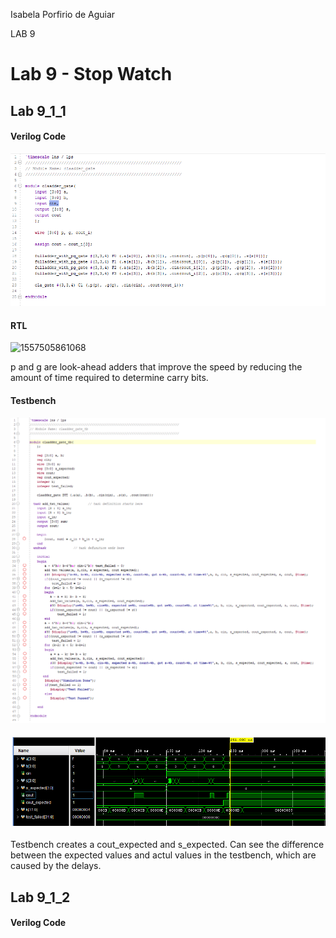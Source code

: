 Isabela Porfirio de Aguiar

LAB 9



# Lab 9 - Stop Watch



## Lab 9_1_1

#### Verilog Code

![1557506503540](1557506503540.png)



#### RTL

![1557505861068](C:\Users\SET253-19U.HCCMAIN\AppData\Roaming\Typora\typora-user-images\1557505861068.png)



p and g are look-ahead adders that improve the speed by reducing the amount of time required to determine carry bits.



#### Testbench

![1557508623029](1557508623029.png)

#### ![1557508765238](1557508765238.png)



Testbench creates a cout_expected and s_expected. Can see the difference between the expected values and actul values in the testbench, which are caused by the delays.





## Lab 9_1_2

#### Verilog Code